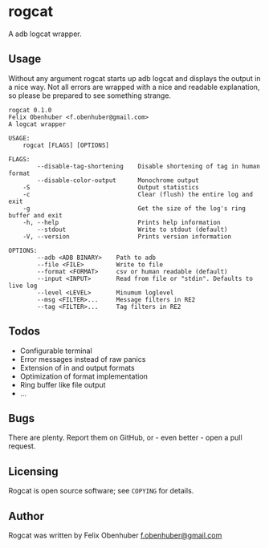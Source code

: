 # rogcat

[travis-image]: https://travis-ci.org/flxo/rogcat.png
[travis]: https://travis-ci.org/flxo/rogcat

A adb logcat wrapper.

## Usage

Without any argument rogcat starts up adb logcat and displays the output in a nice way. 
Not all errors are wrapped with a nice and readable explanation, so please be prepared to see something strange.

```
rogcat 0.1.0
Felix Obenhuber <f.obenhuber@gmail.com>
A logcat wrapper

USAGE:
    rogcat [FLAGS] [OPTIONS]

FLAGS:
        --disable-tag-shortening    Disable shortening of tag in human format
        --disable-color-output      Monochrome output
    -S                              Output statistics
    -c                              Clear (flush) the entire log and exit
    -g                              Get the size of the log's ring buffer and exit
    -h, --help                      Prints help information
        --stdout                    Write to stdout (default)
    -V, --version                   Prints version information

OPTIONS:
        --adb <ADB BINARY>    Path to adb
        --file <FILE>         Write to file
        --format <FORMAT>     csv or human readable (default)
        --input <INPUT>       Read from file or "stdin". Defaults to live log
        --level <LEVEL>       Minumum loglevel
        --msg <FILTER>...     Message filters in RE2
        --tag <FILTER>...     Tag filters in RE2
```

## Todos

* Configurable terminal
* Error messages instead of raw panics
* Extension of in and output formats
* Optimization of format implementation
* Ring buffer like file output
* ...

## Bugs

There are plenty. Report them on GitHub, or - even better - open a pull request.

## Licensing

Rogcat is open source software; see ``COPYING`` for details.

## Author

Rogcat was written by Felix Obenhuber <f.obenhuber@gmail.com>
